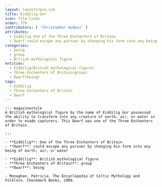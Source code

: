 ```yaml
---
layout: layouts/pce.njk
title: Eiddilig Gor
icon: file-lines
order: 779
contributors: [ 'Christopher Godwin' ]
attributes:
  - Eiddilig One of the Three Enchanters of Britain
  - Dwarf could escape any pursuer by changing his form into any being of earth, air, or water
categories:
  - being
  - group
  - British mythological figure
entities:
  - Eiddilig(British mythological figure)
  - Three Enchanters of Britain(group)
  - Dwarf(being)
tags:
  - Eiddilig
  - Three Enchanters of Britain
  - Dwarf
---
```

``` tab [group1:Info]
::: magazinestyle
A British mythological figure by the name of Eiddilig Gor possessed the ability to transform into any creature of earth, air, or water in order to evade capturers. This Dwarf was one of the Three Enchanters of Britain.

:::
```
``` tab [group1:Attributes]
- **Eiddilig**: One of the Three Enchanters of Britain
- **Dwarf**: could escape any pursuer by changing his form into any being of earth, air, or water
```
``` tab [group1:Entities]
- **Eiddilig**: British mythological figure
- **Three Enchanters of Britain**: group
- **Dwarf**: being
```
``` tab [group1:Sources]
- Monaghan, Patricia. The Encyclopedia of Celtic Mythology and Folklore. Checkmark Books, 2008.
```
